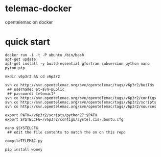 # telemac-docker
opentelemac on docker

# quick start
    docker run -i -t -P ubuntu /bin/bash
    apt-get update
    apt-get install -y build-essential gfortran subversion python nano pyton-pip
    
    mkdir v6p3r2 && cd v6p3r2
    
    svn co http://svn.opentelemac.org/svn/opentelemac/tags/v6p3r2/builds
     ## username: ot-svn-public
     ## password: telemac1*
    svn co http://svn.opentelemac.org/svn/opentelemac/tags/v6p3r2/configs
    svn co http://svn.opentelemac.org/svn/opentelemac/tags/v6p3r2/scripts
    svn co http://svn.opentelemac.org/svn/opentelemac/tags/v6p3r2/sources
    
    export PATH=/v6p3r2/scripts/python27:$PATH
    export SYSTELCFG=/v6p3r2/configs/systel.cis-ubuntu.cfg
    
    nano $SYSTELCFG
     ## edit the file contents to match the on on this repo
    
    compileTELEMAC.py
    
    pip install wooey
    
